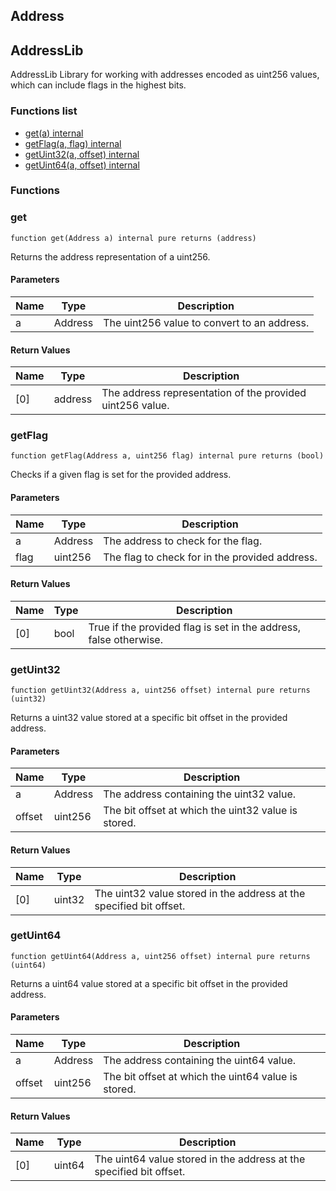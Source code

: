 
## Address

## AddressLib

AddressLib
Library for working with addresses encoded as uint256 values, which can include flags in the highest bits.

### Functions list
- [get(a) internal](#get)
- [getFlag(a, flag) internal](#getflag)
- [getUint32(a, offset) internal](#getuint32)
- [getUint64(a, offset) internal](#getuint64)

### Functions
### get

```solidity
function get(Address a) internal pure returns (address)
```
Returns the address representation of a uint256.

#### Parameters

| Name | Type | Description |
| ---- | ---- | ----------- |
| a | Address | The uint256 value to convert to an address. |

#### Return Values

| Name | Type | Description |
| ---- | ---- | ----------- |
[0] | address | The address representation of the provided uint256 value. |

### getFlag

```solidity
function getFlag(Address a, uint256 flag) internal pure returns (bool)
```
Checks if a given flag is set for the provided address.

#### Parameters

| Name | Type | Description |
| ---- | ---- | ----------- |
| a | Address | The address to check for the flag. |
| flag | uint256 | The flag to check for in the provided address. |

#### Return Values

| Name | Type | Description |
| ---- | ---- | ----------- |
[0] | bool | True if the provided flag is set in the address, false otherwise. |

### getUint32

```solidity
function getUint32(Address a, uint256 offset) internal pure returns (uint32)
```
Returns a uint32 value stored at a specific bit offset in the provided address.

#### Parameters

| Name | Type | Description |
| ---- | ---- | ----------- |
| a | Address | The address containing the uint32 value. |
| offset | uint256 | The bit offset at which the uint32 value is stored. |

#### Return Values

| Name | Type | Description |
| ---- | ---- | ----------- |
[0] | uint32 | The uint32 value stored in the address at the specified bit offset. |

### getUint64

```solidity
function getUint64(Address a, uint256 offset) internal pure returns (uint64)
```
Returns a uint64 value stored at a specific bit offset in the provided address.

#### Parameters

| Name | Type | Description |
| ---- | ---- | ----------- |
| a | Address | The address containing the uint64 value. |
| offset | uint256 | The bit offset at which the uint64 value is stored. |

#### Return Values

| Name | Type | Description |
| ---- | ---- | ----------- |
[0] | uint64 | The uint64 value stored in the address at the specified bit offset. |

